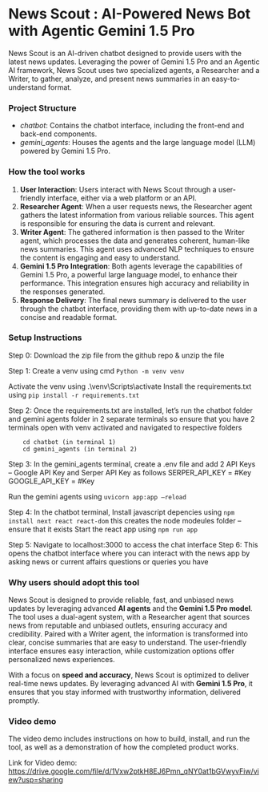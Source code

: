 # News Scout : AI-Powered News Bot with Agentic Gemini 1.5 Pro
News Scout is an AI-driven chatbot designed to provide users with the latest news updates. Leveraging the power of Gemini 1.5 Pro and an Agentic AI framework, News Scout uses two specialized agents, a Researcher and a Writer, to gather, analyze, and present news summaries in an easy-to-understand format.

### Project Structure
* *chatbot*: Contains the chatbot interface, including the front-end and back-end components.
* *gemini_agents*: Houses the agents and the large language model (LLM) powered by Gemini 1.5 Pro.

### How the tool works

1. **User Interaction**: Users interact with News Scout through a user-friendly interface, either via a web platform or an API.
2. **Researcher Agent**: When a user requests news, the Researcher agent gathers the latest information from various reliable sources. This agent is responsible for ensuring the data is current and relevant.
3. **Writer Agent**: The gathered information is then passed to the Writer agent, which processes the data and generates coherent, human-like news summaries. This agent uses advanced NLP techniques to ensure the content is engaging and easy to understand.
4. **Gemini 1.5 Pro Integration**: Both agents leverage the capabilities of Gemini 1.5 Pro, a powerful large language model, to enhance their performance. This integration ensures high accuracy and reliability in the responses generated.
5. **Response Delivery**: The final news summary is delivered to the user through the chatbot interface, providing them with up-to-date news in a concise and readable format.

### Setup Instructions
Step 0: Download the zip file from the github repo & unzip the file

Step 1: Create a venv using cmd
	```Python -m venv venv```

Activate the venv using
	.\venv\Scripts\activate
Install the requirements.txt using
	```pip install -r requirements.txt```

Step 2: Once the requirements.txt are installed, let’s run the chatbot folder and gemini agents folder in 2 separate terminals so ensure that you have 2 terminals open with venv activated and navigated to respective folders
```
	cd chatbot (in terminal 1)
	cd gemini_agents (in terminal 2)
```

Step 3: In the gemini_agents terminal, create a .env file and add 2 API Keys – Google API Key and Serper API Key as follows
	SERPER_API_KEY = #Key
	GOOGLE_API_KEY = #Key

Run the gemini agents using
	```uvicorn app:app –reload```

Step 4: In the chatbot terminal,
Install javascript depencies using
	```npm install next react react-dom```
this creates the node modeules folder – ensure that it exists
Start the react app using 
	```npm run app```

Step 5: Navigate to localhost:3000 to access the chat interface
Step 6: This opens the chatbot interface where you can interact with the news app by asking news or current affairs questions or queries you have


### Why users should adopt this tool

News Scout is designed to provide reliable, fast, and unbiased news updates by leveraging advanced **AI agents** and the **Gemini 1.5 Pro model**. The tool uses a dual-agent system, with a Researcher agent that sources news from reputable and unbiased outlets, ensuring accuracy and credibility. Paired with a Writer agent, the information is transformed into clear, concise summaries that are easy to understand. The user-friendly interface ensures easy interaction, while customization options offer personalized news experiences.

With a focus on **speed and accuracy**, News Scout is optimized to deliver real-time news updates. By leveraging advanced AI with **Gemini 1.5 Pro**, it ensures that you stay informed with trustworthy information, delivered promptly.

### Video demo

The video demo includes instructions on how to build, install, and run the tool, as well as a demonstration of how the completed product works.

Link for Video demo: https://drive.google.com/file/d/1Vxw2ptkH8EJ6Pmn_qNY0at1bGVwyvFiw/view?usp=sharing 
